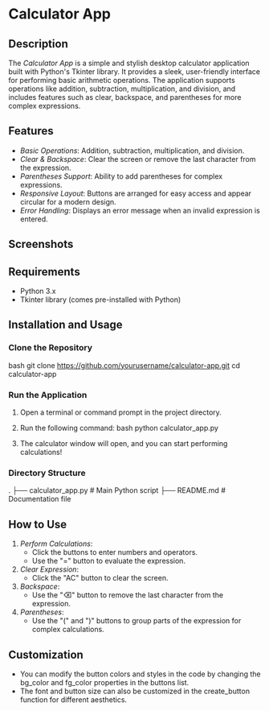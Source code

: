 # Calculator App

## Description
The *Calculator App* is a simple and stylish desktop calculator application built with Python's Tkinter library. It provides a sleek, user-friendly interface for performing basic arithmetic operations. The application supports operations like addition, subtraction, multiplication, and division, and includes features such as clear, backspace, and parentheses for more complex expressions.

## Features
- *Basic Operations*: Addition, subtraction, multiplication, and division.
- *Clear & Backspace*: Clear the screen or remove the last character from the expression.
- *Parentheses Support*: Ability to add parentheses for complex expressions.
- *Responsive Layout*: Buttons are arranged for easy access and appear circular for a modern design.
- *Error Handling*: Displays an error message when an invalid expression is entered.

## Screenshots


## Requirements
- Python 3.x
- Tkinter library (comes pre-installed with Python)

## Installation and Usage

### Clone the Repository
bash
git clone https://github.com/yourusername/calculator-app.git
cd calculator-app


### Run the Application
1. Open a terminal or command prompt in the project directory.
2. Run the following command:
   bash
   python calculator_app.py
   
3. The calculator window will open, and you can start performing calculations!

### Directory Structure

.
├── calculator_app.py        # Main Python script
├── README.md                # Documentation file


## How to Use
1. *Perform Calculations*:
   - Click the buttons to enter numbers and operators.
   - Use the "=" button to evaluate the expression.
2. *Clear Expression*:
   - Click the "AC" button to clear the screen.
3. *Backspace*:
   - Use the "⌫" button to remove the last character from the expression.
4. *Parentheses*:
   - Use the "(" and ")" buttons to group parts of the expression for complex calculations.

## Customization
- You can modify the button colors and styles in the code by changing the bg_color and fg_color properties in the buttons list.
- The font and button size can also be customized in the create_button function for different aesthetics.
